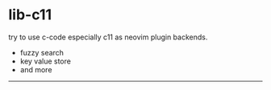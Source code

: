 
# lib-c11 

try to use c-code especially c11 as neovim plugin backends.

- fuzzy search
- key value store
- and more

---

